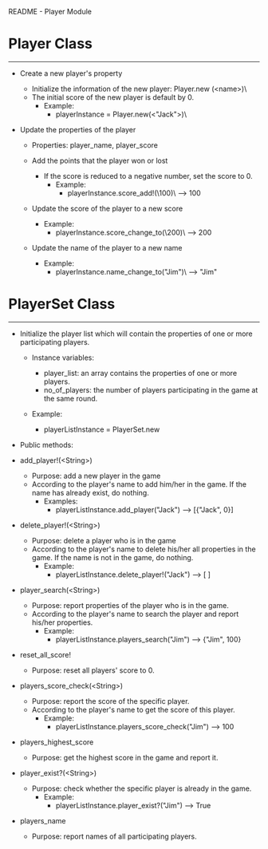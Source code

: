 README - Player Module

# Player Class

---

- Create a new player's property  

  - Initialize the information of the new player: Player.new (\<name>)\
  - The initial score of the new player is default by 0.
    + Example:
      + playerInstance = Player.new(\<"Jack">)\


- Update the properties of the player

  + Properties: player_name, player_score
  
  + Add the points that the player won or lost
    + If the score is reduced to a negative number, set the score to 0.
      + Example:
        + playerInstance.score_add!(\100)\ --> 100
  
  + Update the score of the player to a new score
    + Example:
      + playerInstance.score_change_to(\200)\ --> 200
  
  + Update the name of the player to a new name
      + Example:
          + playerInstance.name_change_to(\"Jim")\ --> "Jim"
          
# PlayerSet Class

---

- Initialize the player list which will contain the properties of one or more participating players.
  + Instance variables: 
    + player_list: an array contains the properties of one or more players.
    + no_of_players: the number of players participating in the game at the same round.

  + Example:
    + playerListInstance = PlayerSet.new


- Public methods:

- add_player!(\<String>\) 
  + Purpose: add a new player in the game
  + According to the player's name to add him/her in the game. If the name has already exist, do nothing.
    + Examples:
      + playerListInstance.add_player("Jack") --> [\{\"Jack"\, 0}\]

- delete_player!(\<String>\)
  + Purpose: delete a player who is in the game
  + According to the player's name to delete his/her all properties in the game. If the name is not in the game, do nothing.
    + Example:
      + playerListInstance.delete_player!(\"Jack"\) --> [ \]

- player_search(\<String>\)
  + Purpose: report properties of the player who is in the game.
  + According to the player's name to search the player and report his/her properties.
    + Example:
      + playerListInstance.players_search(\"Jim"\) --> \{\"Jim"\, 100}

- reset_all_score!
  + Purpose: reset all players' score to 0.

- players_score_check(\<String>\)
  + Purpose: report the score of the specific player.
  + According to the player's name to get the score of this player.
    + Example:
      + playerListInstance.players_score_check(\"Jim"\) --> 100

- players_highest_score
  + Purpose: get the highest score in the game and report it.

- player_exist?(\<String>\)
  + Purpose: check whether the specific player is already in the game.
    + Example:
      + playerListInstance.player_exist?(\"Jim"\) --> True

- players_name
  + Purpose: report names of all participating players. 
